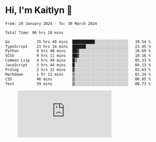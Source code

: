 # Hi, I'm Kaitlyn 👋
<!--START_SECTION:waka-->

```txt
From: 29 January 2024 - To: 30 March 2024

Total Time: 90 hrs 20 mins

Go            35 hrs 48 mins  ██████████░░░░░░░░░░░░░░░   39.54 %
TypeScript    21 hrs 14 mins  ██████░░░░░░░░░░░░░░░░░░░   23.45 %
Python        9 hrs 40 mins   ██▓░░░░░░░░░░░░░░░░░░░░░░   10.69 %
SCSS          9 hrs 11 mins   ██▓░░░░░░░░░░░░░░░░░░░░░░   10.16 %
Common Lisp   4 hrs 49 mins   █▒░░░░░░░░░░░░░░░░░░░░░░░   05.33 %
JavaScript    3 hrs 44 mins   █░░░░░░░░░░░░░░░░░░░░░░░░   04.13 %
Prolog        2 hrs 22 mins   ▓░░░░░░░░░░░░░░░░░░░░░░░░   02.63 %
Markdown      1 hr 12 mins    ▒░░░░░░░░░░░░░░░░░░░░░░░░   01.34 %
CSS           46 mins         ▒░░░░░░░░░░░░░░░░░░░░░░░░   00.85 %
Text          39 mins         ▒░░░░░░░░░░░░░░░░░░░░░░░░   00.73 %
```

<!--END_SECTION:waka-->

<figure><embed src="https://wakatime.com/share/@018d58bc-3d22-46c9-b2d7-4ed36fb8172d/243b5d9b-77cd-4133-89ff-dcc8f225fa18.svg"></embed></figure>
